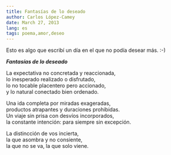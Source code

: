 ```yaml
---
title: Fantasías de lo deseado
author: Carlos López-Camey
date: March 27, 2013
lang: es
tags: poema,amor,deseo
---
```


Esto es algo que escribí un día en el que no podía desear más. :-)

___Fantasías de lo deseado___

La expectativa no concretada y reaccionada,  <br />
lo inesperado realizado o disfrutado, <br />
lo no tocable placentero pero accionado, <br />
y lo natural conectado bien ordenado. <br />

Una ida completa por miradas exageradas, <br />
productos atrapantes y duraciones prohibidas. <br />
Un viaje sin prisa con desvíos incorporados, <br />
la constante intención: para siempre sin excepción. <br />

La distincción de vos incierta, <br />
la que asombra y no consiente, <br />
la que no se va, la que solo viene. <br />